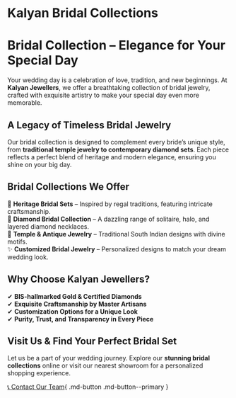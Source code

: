 # Kalyan Bridal Collections


# **Bridal Collection – Elegance for Your Special Day**  

Your wedding day is a celebration of love, tradition, and new beginnings. At **Kalyan Jewellers**, we offer a breathtaking collection of bridal jewelry, crafted with exquisite artistry to make your special day even more memorable.  

## **A Legacy of Timeless Bridal Jewelry**  
Our bridal collection is designed to complement every bride’s unique style, from **traditional temple jewelry to contemporary diamond sets**. Each piece reflects a perfect blend of heritage and modern elegance, ensuring you shine on your big day.  

## **Bridal Collections We Offer**  
👑 **Heritage Bridal Sets** – Inspired by regal traditions, featuring intricate craftsmanship.  
💎 **Diamond Bridal Collection** – A dazzling range of solitaire, halo, and layered diamond necklaces.  
🌿 **Temple & Antique Jewelry** – Traditional South Indian designs with divine motifs.  
✨ **Customized Bridal Jewelry** – Personalized designs to match your dream wedding look.  

## **Why Choose Kalyan Jewellers?**  
✔ **BIS-hallmarked Gold & Certified Diamonds**  
✔ **Exquisite Craftsmanship by Master Artisans**  
✔ **Customization Options for a Unique Look**  
✔ **Purity, Trust, and Transparency in Every Piece**  

## **Visit Us & Find Your Perfect Bridal Set**  
Let us be a part of your wedding journey. Explore our **stunning bridal collections** online or visit our nearest showroom for a personalized shopping experience.  

[<span class="twemoji">📞</span> Contact Our Team](/contact){ .md-button .md-button--primary }

